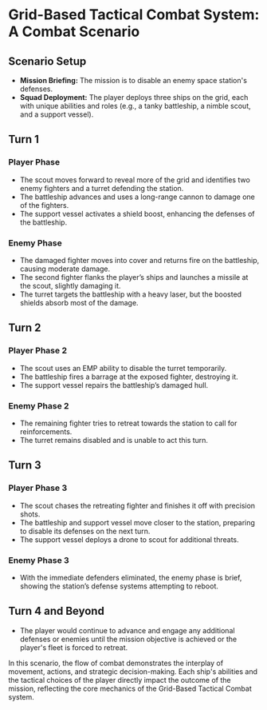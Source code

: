 # Grid-Based Tactical Combat System: A Combat Scenario

## Scenario Setup

- **Mission Briefing:** The mission is to disable an enemy space station's defenses.
- **Squad Deployment:** The player deploys three ships on the grid, each with unique abilities and roles (e.g., a tanky battleship, a nimble scout, and a support vessel).

## Turn 1

### Player Phase

- The scout moves forward to reveal more of the grid and identifies two enemy fighters and a turret defending the station.
- The battleship advances and uses a long-range cannon to damage one of the fighters.
- The support vessel activates a shield boost, enhancing the defenses of the battleship.

### Enemy Phase

- The damaged fighter moves into cover and returns fire on the battleship, causing moderate damage.
- The second fighter flanks the player’s ships and launches a missile at the scout, slightly damaging it.
- The turret targets the battleship with a heavy laser, but the boosted shields absorb most of the damage.

## Turn 2

### Player Phase 2

- The scout uses an EMP ability to disable the turret temporarily.
- The battleship fires a barrage at the exposed fighter, destroying it.
- The support vessel repairs the battleship’s damaged hull.

### Enemy Phase 2

- The remaining fighter tries to retreat towards the station to call for reinforcements.
- The turret remains disabled and is unable to act this turn.

## Turn 3

### Player Phase 3

- The scout chases the retreating fighter and finishes it off with precision shots.
- The battleship and support vessel move closer to the station, preparing to disable its defenses on the next turn.
- The support vessel deploys a drone to scout for additional threats.

### Enemy Phase 3

- With the immediate defenders eliminated, the enemy phase is brief, showing the station’s defense systems attempting to reboot.

## Turn 4 and Beyond

- The player would continue to advance and engage any additional defenses or enemies until the mission objective is achieved or the player's fleet is forced to retreat.

In this scenario, the flow of combat demonstrates the interplay of movement, actions, and strategic decision-making. Each ship's abilities and the tactical choices of the player directly impact the outcome of the mission, reflecting the core mechanics of the Grid-Based Tactical Combat system.
